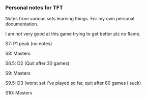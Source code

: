 ### Personal notes for TFT

Notes from various sets learning things. For my own personal documentation.

I am not very good at this game trying to get better plz no flame.

S7: P1 peak (no notes)

S8: Masters

S8.5: D2 (Quit after 30 games)

S9: Masters 

S9.5: D3 (worst set i've played so far, quit after 80 games i suck)

S10: Masters